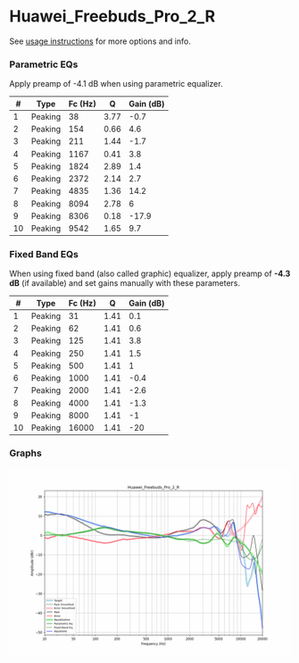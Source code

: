 # Huawei_Freebuds_Pro_2_R
See [usage instructions](https://github.com/jaakkopasanen/AutoEq#usage) for more options and info.

### Parametric EQs
Apply preamp of -4.1 dB when using parametric equalizer.

|   # | Type    |   Fc (Hz) |    Q |   Gain (dB) |
|-----|---------|-----------|------|-------------|
|   1 | Peaking |        38 | 3.77 |        -0.7 |
|   2 | Peaking |       154 | 0.66 |         4.6 |
|   3 | Peaking |       211 | 1.44 |        -1.7 |
|   4 | Peaking |      1167 | 0.41 |         3.8 |
|   5 | Peaking |      1824 | 2.89 |         1.4 |
|   6 | Peaking |      2372 | 2.14 |         2.7 |
|   7 | Peaking |      4835 | 1.36 |        14.2 |
|   8 | Peaking |      8094 | 2.78 |         6   |
|   9 | Peaking |      8306 | 0.18 |       -17.9 |
|  10 | Peaking |      9542 | 1.65 |         9.7 |

### Fixed Band EQs
When using fixed band (also called graphic) equalizer, apply preamp of **-4.3 dB** (if available) and set gains manually with these parameters.

|   # | Type    |   Fc (Hz) |    Q |   Gain (dB) |
|-----|---------|-----------|------|-------------|
|   1 | Peaking |        31 | 1.41 |         0.1 |
|   2 | Peaking |        62 | 1.41 |         0.6 |
|   3 | Peaking |       125 | 1.41 |         3.8 |
|   4 | Peaking |       250 | 1.41 |         1.5 |
|   5 | Peaking |       500 | 1.41 |         1   |
|   6 | Peaking |      1000 | 1.41 |        -0.4 |
|   7 | Peaking |      2000 | 1.41 |        -2.6 |
|   8 | Peaking |      4000 | 1.41 |        -1.3 |
|   9 | Peaking |      8000 | 1.41 |        -1   |
|  10 | Peaking |     16000 | 1.41 |       -20   |

### Graphs
![](./Huawei_Freebuds_Pro_2_R.png)
